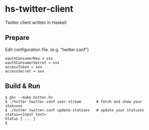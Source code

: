 hs-twitter-client
=================

Twitter client written in Haskell

## Prepare

Edit configuration file. (e.g. "twitter.conf")

    oauthConsumerKey = xxx
    oauthConsumerSecret = xxx
    accessToken = xxx
    accessSecret = xxx

## Build & Run

    $ ghc --make hstter.hs
    $ ./hstter twitter.conf user-stream       # fetch and show your statuses
    $ ./hstter twitter.conf update-statuses   # update your statuses
    status=<input text>
    Status { ... }
    $ 


